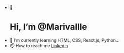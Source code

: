 - 👋 <h1>Hi, I’m @Marivallle</h1>
- 🌱 I’m currently learning HTML, CSS, React.js, Python...
- 📫 How to reach me <a href ="https://www.linkedin.com/in/mariana-santos-do-valle-129137105/">Linkedin</a>

<!---
Marivallle/Marivallle is a ✨ special ✨ repository because its `README.md` (this file) appears on your GitHub profile.
You can click the Preview link to take a look at your changes.
--->
